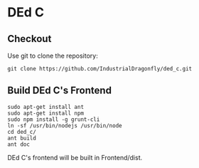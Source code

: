 DEd C
=====
Checkout
--------
Use git to clone the repository:

    git clone https://github.com/IndustrialDragonfly/ded_c.git
    
Build DEd C's Frontend
----------------------
	sudo apt-get install ant
    sudo apt-get install npm
    sudo npm install -g grunt-cli
    ln -sf /usr/bin/nodejs /usr/bin/node
    cd ded_c/
    ant build
    ant doc

DEd C's frontend will be built in Frontend/dist.
